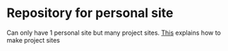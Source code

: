 # Repository for personal site
Can only have 1 personal site but many project sites.
[This](https://pages.github.com/)
explains how to make project sites
